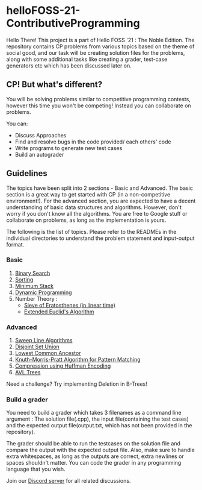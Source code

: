 # helloFOSS-21-ContributiveProgramming
Hello There! This project is a part of Hello FOSS '21 : The Noble Edition. The repository contains CP problems from various topics based on the theme of social good, and our task will be creating solution files for the problems, along with some additional tasks like creating a grader, test-case generators etc which has been discussed later on.

## CP! But what's different?

You will be solving problems similar to competitive programming contests, however this time you won't be competing! Instead you can collaborate on problems.

You can:

- Discuss Approaches
- Find and resolve bugs in the code provided/ each others' code
- Write programs to generate new test cases 
- Build an autograder

## Guidelines

The topics have been split into 2 sections - Basic and Advanced. The basic section is a great way to get started with CP (in a non-competitive environment!). For the advanced section, you are expected to have a decent understanding of basic data structures and algorithms. However, don't worry if you don't know all the algorithms. You are free to Google stuff or collaborate on problems, as long as the implementation is yours.

The following is the list of topics. Please refer to the READMEs in the individual directories to understand the problem statement and input-output format.

### Basic

1. [Binary Search](https://github.com/wncc/helloFOSS-21-ContributiveProgramming/tree/main/Basic/Binary%20Search)
2. [Sorting](https://github.com/wncc/helloFOSS-21-ContributiveProgramming/tree/main/Basic/Sorting)
3. [Minimum Stack](https://github.com/wncc/helloFOSS-21-ContributiveProgramming/tree/main/Basic/Min%20Stack)
4. [Dynamic Programming](https://github.com/wncc/helloFOSS-21-ContributiveProgramming/tree/main/Basic/Dynamic%20Programming)
5. Number Theory :
   - [Sieve of Eratosthenes (in linear time)](https://github.com/wncc/helloFOSS-21-ContributiveProgramming/tree/main/Basic/Number%20Theory/SieveOfEratosthenes)
   - [Extended Euclid's Algorithm](https://github.com/wncc/helloFOSS-21-ContributiveProgramming/tree/main/Basic/Number%20Theory/ExtendedEuclidsAlgorithm)

### Advanced

1. [Sweep Line Algorithms](https://github.com/wncc/helloFOSS-21-ContributiveProgramming/tree/main/Advanced/SweepLine)
2. [Disjoint Set Union](https://github.com/wncc/helloFOSS-21-ContributiveProgramming/tree/main/Advanced/Disjoint%20Set%20Union)
3. [Lowest Common Ancestor](https://github.com/wncc/helloFOSS-21-ContributiveProgramming/tree/main/Advanced/Lowest%20Common%20Ancestor)
4. [Knuth-Morris-Pratt Algorithm for Pattern Matching](https://github.com/wncc/helloFOSS-21-ContributiveProgramming/tree/main/Advanced/KMP%20Algorithm)
5. [Compression using Huffman Encoding](https://github.com/wncc/helloFOSS-21-ContributiveProgramming/tree/main/Advanced/Compression)
6. [AVL Trees](https://github.com/wncc/helloFOSS-21-ContributiveProgramming/tree/main/Advanced/AVL%20Rotation)

Need a challenge? Try implementing Deletion in B-Trees!

### Build a grader

You need to build a grader which takes 3 filenames as a command line argument : The solution file(.cpp), the input file(containing the test cases) and the expected output file(output.txt, which has not been provided in the repository). 

The grader should be able to run the testcases on the solution file and compare the output with the expected output file. Also, make sure to handle extra whitespaces, as long as the outputs are correct, extra newlines or spaces shouldn't matter. You can code the grader in any programming language that you wish.

Join our [Discord server](https://discord.gg/unuyACVg) for all related discussions.




